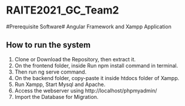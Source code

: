 # RAITE2021_GC_Team2

#Prerequisite Software#
Angular Framework and Xampp Application

## How to run the system ##
1. Clone or Download the Repository, then extract it.
2. On the frontend folder, inside Run npm install command in terminal.
3. Then run ng serve command.
4. On the backend folder, copy-paste it inside htdocs folder of Xampp.
5. Run Xampp, Start Mysql and Apache.
6. Access the webserver using http://localhost/phpmyadmin/
7. Import the Database for Migration.
